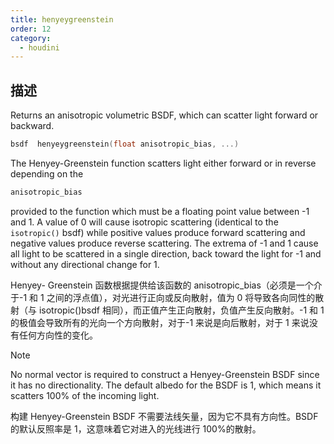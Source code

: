 ```yaml
---
title: henyeygreenstein
order: 12
category:
  - houdini
---
```

    
## 描述

Returns an anisotropic volumetric BSDF, which can scatter light forward or
backward.

```c
bsdf  henyeygreenstein(float anisotropic_bias, ...)
```

The Henyey-Greenstein function scatters light either forward or in reverse
depending on the

```c
anisotropic_bias
```

provided to the function which must be a
floating point value between -1 and 1. A value of 0 will cause isotropic
scattering (identical to the `isotropic()` bsdf) while positive values produce
forward scattering and negative values produce reverse scattering. The extrema
of -1 and 1 cause all light to be scattered in a single direction, back toward
the light for -1 and without any directional change for 1.

Henyey-
Greenstein 函数根据提供给该函数的 anisotropic_bias（必须是一个介于-1 和 1 之间的浮点值），对光进行正向或反向散射，值为 0 将导致各向同性的散射（与 isotropic()bsdf 相同），而正值产生正向散射，负值产生反向散射。-1 和 1 的极值会导致所有的光向一个方向散射，对于-1 来说是向后散射，对于 1 来说没有任何方向性的变化。

Note

No normal vector is required to construct a Henyey-Greenstein BSDF since it
has no directionality. The default albedo for the BSDF is 1, which means it
scatters 100% of the incoming light.

构建 Henyey-Greenstein BSDF 不需要法线矢量，因为它不具有方向性。BSDF 的默认反照率是 1，这意味着它对进入的光线进行 100%的散射。
